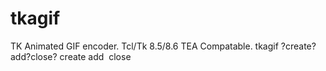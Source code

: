 # tkagif
TK Animated GIF encoder.
Tcl/Tk 8.5/8.6 TEA Compatable.
tkagif ?create?add?close?
  create <filename> <width> <height>
  add <image>
  close
